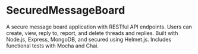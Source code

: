 # SecuredMessageBoard
A secure message board application with RESTful API endpoints. Users can create, view, reply to, report, and delete threads and replies. Built with Node.js, Express, MongoDB, and secured using Helmet.js. Includes functional tests with Mocha and Chai.
